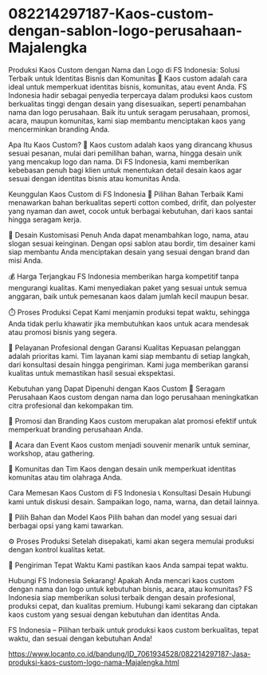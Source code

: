 # 082214297187-Kaos-custom-dengan-sablon-logo-perusahaan-Majalengka
Produksi Kaos Custom dengan Nama dan Logo di FS Indonesia:
Solusi Terbaik untuk Identitas Bisnis dan Komunitas
👕 Kaos custom adalah cara ideal untuk memperkuat identitas bisnis, komunitas, atau event Anda. FS Indonesia hadir sebagai penyedia terpercaya dalam produksi kaos custom berkualitas tinggi dengan desain yang disesuaikan, seperti penambahan nama dan logo perusahaan. Baik itu untuk seragam perusahaan, promosi, acara, maupun komunitas, kami siap membantu menciptakan kaos yang mencerminkan branding Anda.

Apa Itu Kaos Custom?
🎨 Kaos custom adalah kaos yang dirancang khusus sesuai pesanan, mulai dari pemilihan bahan, warna, hingga desain unik yang mencakup logo dan nama. Di FS Indonesia, kami memberikan kebebasan penuh bagi klien untuk menentukan detail desain kaos agar sesuai dengan identitas bisnis atau komunitas Anda.

Keunggulan Kaos Custom di FS Indonesia
🧵 Pilihan Bahan Terbaik
Kami menawarkan bahan berkualitas seperti cotton combed, drifit, dan polyester yang nyaman dan awet, cocok untuk berbagai kebutuhan, dari kaos santai hingga seragam kerja.

🎨 Desain Kustomisasi Penuh
Anda dapat menambahkan logo, nama, atau slogan sesuai keinginan. Dengan opsi sablon atau bordir, tim desainer kami siap membantu Anda menciptakan desain yang sesuai dengan brand dan misi Anda.

💰 Harga Terjangkau
FS Indonesia memberikan harga kompetitif tanpa mengurangi kualitas. Kami menyediakan paket yang sesuai untuk semua anggaran, baik untuk pemesanan kaos dalam jumlah kecil maupun besar.

⏱️ Proses Produksi Cepat
Kami menjamin produksi tepat waktu, sehingga Anda tidak perlu khawatir jika membutuhkan kaos untuk acara mendesak atau promosi bisnis yang segera.

🔧 Pelayanan Profesional dengan Garansi Kualitas
Kepuasan pelanggan adalah prioritas kami. Tim layanan kami siap membantu di setiap langkah, dari konsultasi desain hingga pengiriman. Kami juga memberikan garansi kualitas untuk memastikan hasil sesuai ekspektasi.

Kebutuhan yang Dapat Dipenuhi dengan Kaos Custom
🏢 Seragam Perusahaan
Kaos custom dengan nama dan logo perusahaan meningkatkan citra profesional dan kekompakan tim.

📢 Promosi dan Branding
Kaos custom merupakan alat promosi efektif untuk memperkuat branding perusahaan Anda.

🎉 Acara dan Event
Kaos custom menjadi souvenir menarik untuk seminar, workshop, atau gathering.

👥 Komunitas dan Tim
Kaos dengan desain unik memperkuat identitas komunitas atau tim olahraga Anda.

Cara Memesan Kaos Custom di FS Indonesia
📞 Konsultasi Desain
Hubungi kami untuk diskusi desain. Sampaikan logo, nama, warna, dan detail lainnya.

👕 Pilih Bahan dan Model Kaos
Pilih bahan dan model yang sesuai dari berbagai opsi yang kami tawarkan.

⚙️ Proses Produksi
Setelah disepakati, kami akan segera memulai produksi dengan kontrol kualitas ketat.

🚚 Pengiriman Tepat Waktu
Kami pastikan kaos Anda sampai tepat waktu.

Hubungi FS Indonesia Sekarang!
Apakah Anda mencari kaos custom dengan nama dan logo untuk kebutuhan bisnis, acara, atau komunitas? FS Indonesia siap memberikan solusi terbaik dengan desain profesional, produksi cepat, dan kualitas premium. Hubungi kami sekarang dan ciptakan kaos custom yang sesuai dengan kebutuhan dan identitas Anda.

FS Indonesia – Pilihan terbaik untuk produksi kaos custom berkualitas, tepat waktu, dan sesuai dengan kebutuhan Anda!


https://www.locanto.co.id/bandung/ID_7061934528/082214297187-Jasa-produksi-kaos-custom-logo-nama-Majalengka.html
